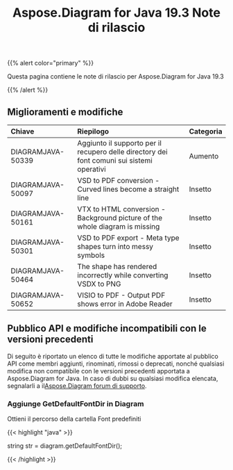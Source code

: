 ﻿---
title: Aspose.Diagram for Java 19.3 Note di rilascio
type: docs
weight: 100
url: /it/java/aspose-diagram-for-java-19-3-release-notes/
---
{{% alert color="primary" %}} 

Questa pagina contiene le note di rilascio per Aspose.Diagram for Java 19.3

{{% /alert %}} 
## **Miglioramenti e modifiche**

|**Chiave**|**Riepilogo**|**Categoria**|
|:- |:- |:- |
|DIAGRAMJAVA-50339|Aggiunto il supporto per il recupero delle directory dei font comuni sui sistemi operativi|Aumento|
|DIAGRAMJAVA-50097|VSD to PDF conversion - Curved lines become a straight line|Insetto|
|DIAGRAMJAVA-50161|VTX to HTML conversion - Background picture of the whole diagram is missing|Insetto|
|DIAGRAMJAVA-50301|VSD to PDF export - Meta type shapes turn into messy symbols|Insetto|
|DIAGRAMJAVA-50464|The shape has rendered incorrectly while converting VSDX to PNG|Insetto|
|DIAGRAMJAVA-50652|VISIO to PDF - Output PDF shows error in Adobe Reader|Insetto|
## **Pubblico API e modifiche incompatibili con le versioni precedenti**
Di seguito è riportato un elenco di tutte le modifiche apportate al pubblico API come membri aggiunti, rinominati, rimossi o deprecati, nonché qualsiasi modifica non compatibile con le versioni precedenti apportata a Aspose.Diagram for Java. In caso di dubbi su qualsiasi modifica elencata, segnalarli a il[Aspose.Diagram forum di supporto](https://forum.aspose.com/c/diagram/17).
### **Aggiunge GetDefaultFontDir in Diagram**
Ottieni il percorso della cartella Font predefiniti

{{< highlight "java" >}}

  string str =  diagram.getDefaultFontDir();

{{< /highlight >}}
